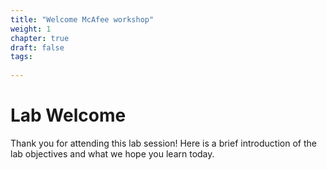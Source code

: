 ```yaml
---
title: "Welcome McAfee workshop"
weight: 1
chapter: true
draft: false
tags:
  
---
```


# Lab Welcome

Thank you for attending this lab session! Here is a brief introduction of the lab objectives and what we hope you learn today. 

